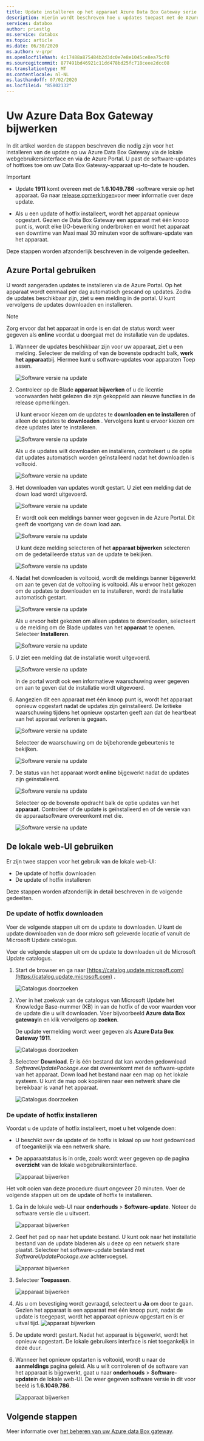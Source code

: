 ```yaml
---
title: Update installeren op het apparaat Azure Data Box Gateway serie | Microsoft Docs
description: Hierin wordt beschreven hoe u updates toepast met de Azure Portal en de lokale web-UI voor het Azure Data Box Gateway Series-apparaat
services: databox
author: priestlg
ms.service: databox
ms.topic: article
ms.date: 06/30/2020
ms.author: v-grpr
ms.openlocfilehash: 4c17488a875484b2d3dc0e7e8e1045ce8ea75cf0
ms.sourcegitcommit: 877491bd46921c11dd478bd25fc718ceee2dcc08
ms.translationtype: MT
ms.contentlocale: nl-NL
ms.lasthandoff: 07/02/2020
ms.locfileid: "85802132"
---
```

# <a name="update-your-azure-data-box-gateway"></a>Uw Azure Data Box Gateway bijwerken

In dit artikel worden de stappen beschreven die nodig zijn voor het installeren van de update op uw Azure Data Box Gateway via de lokale webgebruikersinterface en via de Azure Portal. U past de software-updates of hotfixes toe om uw Data Box Gateway-apparaat up-to-date te houden.

> [!IMPORTANT]
>
> - Update **1911** komt overeen met de **1.6.1049.786** -software versie op het apparaat. Ga naar [release opmerkingen](data-box-gateway-1911-release-notes.md)voor meer informatie over deze update.
>
> - Als u een update of hotfix installeert, wordt het apparaat opnieuw opgestart. Gezien de Data Box Gateway een apparaat met één knoop punt is, wordt elke I/O-bewerking onderbroken en wordt het apparaat een downtime van Maxi maal 30 minuten voor de software-update van het apparaat.

Deze stappen worden afzonderlijk beschreven in de volgende gedeelten.

## <a name="use-the-azure-portal"></a>Azure Portal gebruiken

U wordt aangeraden updates te installeren via de Azure Portal. Op het apparaat wordt eenmaal per dag automatisch gescand op updates. Zodra de updates beschikbaar zijn, ziet u een melding in de portal. U kunt vervolgens de updates downloaden en installeren.

> [!NOTE]
> Zorg ervoor dat het apparaat in orde is en dat de status wordt weer gegeven als **online** voordat u doorgaat met de installatie van de updates.

1. Wanneer de updates beschikbaar zijn voor uw apparaat, ziet u een melding. Selecteer de melding of van de bovenste opdracht balk, **werk het apparaat**bij. Hiermee kunt u software-updates voor apparaten Toep assen.

    ![Software versie na update](./media/data-box-gateway-apply-updates/portal-apply-update-01a.png)

2. Controleer op de Blade **apparaat bijwerken** of u de licentie voorwaarden hebt gelezen die zijn gekoppeld aan nieuwe functies in de release opmerkingen.

    U kunt ervoor kiezen om de updates te **downloaden en te installeren** of alleen de updates te **downloaden** . Vervolgens kunt u ervoor kiezen om deze updates later te installeren.

    ![Software versie na update](./media/data-box-gateway-apply-updates/portal-apply-update-02.png)

    Als u de updates wilt downloaden en installeren, controleert u de optie dat updates automatisch worden geïnstalleerd nadat het downloaden is voltooid.

    ![Software versie na update](./media/data-box-gateway-apply-updates/portal-apply-update-03.png)

3. Het downloaden van updates wordt gestart. U ziet een melding dat de down load wordt uitgevoerd.

    ![Software versie na update](./media/data-box-gateway-apply-updates/portal-apply-update-05.png)

    Er wordt ook een meldings banner weer gegeven in de Azure Portal. Dit geeft de voortgang van de down load aan.

    ![Software versie na update](./media/data-box-gateway-apply-updates/portal-apply-update-08a.png)

    U kunt deze melding selecteren of het **apparaat bijwerken** selecteren om de gedetailleerde status van de update te bekijken.

    ![Software versie na update](./media/data-box-gateway-apply-updates/portal-apply-update-09.png)

4. Nadat het downloaden is voltooid, wordt de meldings banner bijgewerkt om aan te geven dat de voltooiing is voltooid. Als u ervoor hebt gekozen om de updates te downloaden en te installeren, wordt de installatie automatisch gestart.

    ![Software versie na update](./media/data-box-gateway-apply-updates/portal-apply-update-10a.png)

    Als u ervoor hebt gekozen om alleen updates te downloaden, selecteert u de melding om de Blade updates van het **apparaat** te openen. Selecteer **Installeren**.
  
    ![Software versie na update](./media/data-box-gateway-apply-updates/portal-apply-update-11a.png)

5. U ziet een melding dat de installatie wordt uitgevoerd.

    ![Software versie na update](./media/data-box-gateway-apply-updates/portal-apply-update-12a.png)

    In de portal wordt ook een informatieve waarschuwing weer gegeven om aan te geven dat de installatie wordt uitgevoerd. <!-- The device goes offline and is in maintenance mode.-->

    <!-- ![Software version after update](./media/data-box-gateway-apply-updates/update-13.png)-->

6. Aangezien dit een apparaat met één knoop punt is, wordt het apparaat opnieuw opgestart nadat de updates zijn geïnstalleerd. De kritieke waarschuwing tijdens het opnieuw opstarten geeft aan dat de heartbeat van het apparaat verloren is gegaan.

    ![Software versie na update](./media/data-box-gateway-apply-updates/portal-apply-update-19a.png)

    Selecteer de waarschuwing om de bijbehorende gebeurtenis te bekijken.

    ![Software versie na update](./media/data-box-gateway-apply-updates/portal-apply-update-20a.png)

7. De status van het apparaat wordt **online** bijgewerkt nadat de updates zijn geïnstalleerd.

    ![Software versie na update](./media/data-box-gateway-apply-updates/portal-apply-update-23a.png)

    Selecteer op de bovenste opdracht balk de optie updates van het **apparaat**. Controleer of de update is geïnstalleerd en of de versie van de apparaatsoftware overeenkomt met die.

    ![Software versie na update](./media/data-box-gateway-apply-updates/portal-apply-update-24.png)

## <a name="use-the-local-web-ui"></a>De lokale web-UI gebruiken

Er zijn twee stappen voor het gebruik van de lokale web-UI:

- De update of hotfix downloaden
- De update of hotfix installeren

Deze stappen worden afzonderlijk in detail beschreven in de volgende gedeelten.

### <a name="download-the-update-or-the-hotfix"></a>De update of hotfix downloaden

Voer de volgende stappen uit om de update te downloaden. U kunt de update downloaden van de door micro soft geleverde locatie of vanuit de Microsoft Update catalogus.

Voer de volgende stappen uit om de update te downloaden uit de Microsoft Update catalogus.

1. Start de browser en ga naar [https://catalog.update.microsoft.com](https://catalog.update.microsoft.com) .

   ![Catalogus doorzoeken](./media/data-box-gateway-apply-updates/download-update-1.png)

2. Voer in het zoekvak van de catalogus van Microsoft Update het Knowledge Base-nummer (KB) in van de hotfix of de voor waarden voor de update die u wilt downloaden. Voer bijvoorbeeld **Azure data Box gateway**in en klik vervolgens op **zoeken**.

   De update vermelding wordt weer gegeven als **Azure Data Box Gateway 1911**.

   ![Catalogus doorzoeken](./media/data-box-gateway-apply-updates/download-update-2.png)

3. Selecteer **Download**. Er is één bestand dat kan worden gedownload *SoftwareUpdatePackage.exe* dat overeenkomt met de software-update van het apparaat. Down load het bestand naar een map op het lokale systeem. U kunt de map ook kopiëren naar een netwerk share die bereikbaar is vanaf het apparaat.

   ![Catalogus doorzoeken](./media/data-box-gateway-apply-updates/download-update-3.png)

### <a name="install-the-update-or-the-hotfix"></a>De update of hotfix installeren

Voordat u de update of hotfix installeert, moet u het volgende doen:

- U beschikt over de update of de hotfix is lokaal op uw host gedownload of toegankelijk via een netwerk share.
- De apparaatstatus is in orde, zoals wordt weer gegeven op de pagina **overzicht** van de lokale webgebruikersinterface.

   ![apparaat bijwerken](./media/data-box-gateway-apply-updates/local-ui-update-1.png)

Het volt ooien van deze procedure duurt ongeveer 20 minuten. Voer de volgende stappen uit om de update of hotfix te installeren.

1. Ga in de lokale web-UI naar **onderhouds**  >  **Software-update**. Noteer de software versie die u uitvoert.

   ![apparaat bijwerken](./media/data-box-gateway-apply-updates/local-ui-update-2.png)

2. Geef het pad op naar het update bestand. U kunt ook naar het installatie bestand van de update bladeren als u deze op een netwerk share plaatst. Selecteer het software-update bestand met *SoftwareUpdatePackage.exe* achtervoegsel.

   ![apparaat bijwerken](./media/data-box-gateway-apply-updates/local-ui-update-3.png)

3. Selecteer **Toepassen**.

   ![apparaat bijwerken](./media/data-box-gateway-apply-updates/local-ui-update-4.png)

4. Als u om bevestiging wordt gevraagd, selecteert u **Ja** om door te gaan. Gezien het apparaat is een apparaat met één knoop punt, nadat de update is toegepast, wordt het apparaat opnieuw opgestart en is er uitval tijd.
   ![apparaat bijwerken](./media/data-box-gateway-apply-updates/local-ui-update-5.png)

5. De update wordt gestart. Nadat het apparaat is bijgewerkt, wordt het opnieuw opgestart. De lokale gebruikers interface is niet toegankelijk in deze duur.

6. Wanneer het opnieuw opstarten is voltooid, wordt u naar de **aanmeldings** pagina geleid. Als u wilt controleren of de software van het apparaat is bijgewerkt, gaat u naar **onderhouds**  >  **Software-update**in de lokale web-UI. De weer gegeven software versie in dit voor beeld is **1.6.1049.786**.

   ![apparaat bijwerken](./media/data-box-gateway-apply-updates/local-ui-update-6.png)

## <a name="next-steps"></a>Volgende stappen

Meer informatie over [het beheren van uw Azure data Box gateway](data-box-gateway-manage-users.md).
